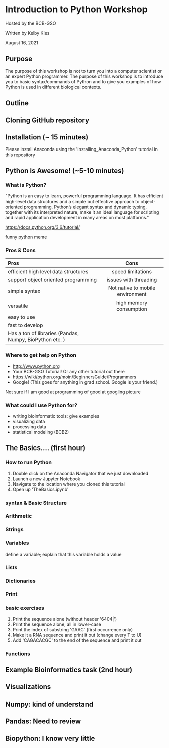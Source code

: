 # Introduction to Python Workshop
Hosted by the BCB-GSO

Written by Kelby Kies

August 16, 2021

## Purpose
The purpose of this workshop is not to turn you into a computer scientist or an expert Python programmer. The purpose of this workshop is to introduce you to basic syntax/commands of Python and to give you examples of how Python is used in different biological contexts. 

## Outline
## Cloning GitHub repository


## Installation (~ 15 minutes)
Please install Anaconda using the 'Installing_Anaconda_Python' tutorial in this repository



## Python is Awesome! (~5-10 minutes)
### What is Python?
"Python is an easy to learn, powerful programming language. It has efficient high-level data structures and a simple but effective approach to object-oriented programming. Python’s elegant syntax and dynamic typing, together with its interpreted nature, make it an ideal language for scripting and rapid application development in many areas on most platforms."

<https://docs.python.org/3.6/tutorial/>

funny python meme


### Pros & Cons
|Pros | Cons | 
|:-----|:----:|
|efficient high level data structures|speed limitations|
|support object oriented programming|issues with threading|
|simple syntax|Not native to mobile environment|
|versatile|high memory consumption|
|easy to use||
|fast to develop||
|Has a ton of libraries (Pandas, Numpy, BioPython etc. )||



### Where to get help on Python
- http://www.python.org
- Your BCB-GSO Tutorial! Or any other tutorial out there
- https://wiki/python.org/moin/BeginnersGuide/Programmers
- Google! (This goes for anything in grad school. Google is your friend.) 

Not sure if I am good at programming of good at googling picture

### What could I use Python for?
- writing bioinformatic tools: give examples
- visualizing data
- processing data
- statistical modeling (BCB2)

## The Basics.... (first hour)
### How to run Python

1. Double click on the Anaconda Navigator that we just downloaded
2. Launch a new Jupyter Notebook
3. Navigate to the location where you cloned this tutorial
4. Open up 'TheBasics.ipynb'


### syntax & Basic Structure


### Arithmetic
### Strings
### Variables
define a variable; explain that this variable holds a value
### Lists
### Dictionaries
### Print



### basic exercises
1. Print the sequence alone (without header '6404|')
2. Print the sequence alone, all in lower-case
3. Print the index of substring 'GAAC' (first occurrence only)
4. Make it a RNA sequence and print it out (change every T to U)
5. Add 'CAGACACGC' to the end of the sequence and print it out


### Functions




## Example Bioinformatics task (2nd hour)



## Visualizations


## Numpy: kind of understand
## Pandas: Need to review
## Biopython: I know very little





